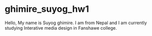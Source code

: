 # ghimire_suyog_hw1
Hello, My name is Suyog ghimire. I am from Nepal and I am currently studying Interative media design in Fanshawe college.
